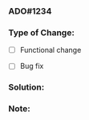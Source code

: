### ADO#1234


### Type of Change: 

- [ ] Functional change
- [ ] Bug fix


### Solution:


### Note:
